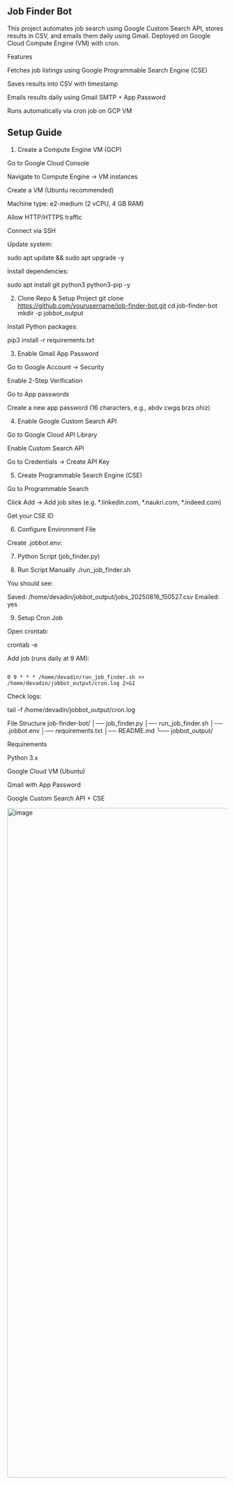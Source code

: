 **Job Finder Bot**
--------------------
This project automates job search using Google Custom Search API, stores results in CSV, and emails them daily using Gmail. Deployed on Google Cloud Compute Engine (VM) with cron.

Features

Fetches job listings using Google Programmable Search Engine (CSE)

Saves results into CSV with timestamp

Emails results daily using Gmail SMTP + App Password

Runs automatically via cron job on GCP VM

Setup Guide
-------------------
1. Create a Compute Engine VM (GCP)

Go to Google Cloud Console

Navigate to Compute Engine → VM instances

Create a VM (Ubuntu recommended)

Machine type: e2-medium (2 vCPU, 4 GB RAM)

Allow HTTP/HTTPS traffic

Connect via SSH

Update system:

sudo apt update && sudo apt upgrade -y


Install dependencies:

sudo apt install git python3 python3-pip -y

2. Clone Repo & Setup Project
git clone https://github.com/yourusername/job-finder-bot.git
cd job-finder-bot
mkdir -p jobbot_output


Install Python packages:

pip3 install -r requirements.txt

3. Enable Gmail App Password

Go to Google Account → Security

Enable 2-Step Verification

Go to App passwords

Create a new app password (16 characters, e.g., abdv cwgq brzs ohiz)

4. Enable Google Custom Search API

Go to Google Cloud API Library

Enable Custom Search API

Go to Credentials → Create API Key

5. Create Programmable Search Engine (CSE)

Go to Programmable Search

Click Add → Add job sites (e.g. *.linkedin.com, *.naukri.com, *.indeed.com)

Get your CSE ID

6. Configure Environment File

Create .jobbot.env:


7. Python Script (job_finder.py)

8. Run Script Manually
./run_job_finder.sh


 You should see:

Saved: /home/devadin/jobbot_output/jobs_20250816_150527.csv
Emailed: yes

9. Setup Cron Job

Open crontab:

crontab -e


Add job (runs daily at 9 AM):

````

0 9 * * * /home/devadin/run_job_finder.sh >> /home/devadin/jobbot_output/cron.log 2>&1
````

Check logs:

tail -f /home/devadin/jobbot_output/cron.log

 File Structure
job-finder-bot/
│── job_finder.py
│── run_job_finder.sh
│── .jobbot.env
│── requirements.txt
│── README.md
└── jobbot_output/

Requirements

Python 3.x

Google Cloud VM (Ubuntu)

Gmail with App Password

Google Custom Search API + CSE


<img width="1024" height="1536" alt="image" src="https://github.com/user-attachments/assets/061e4c6e-4acd-4c5d-a9db-4f3f1e40b4b3" />






